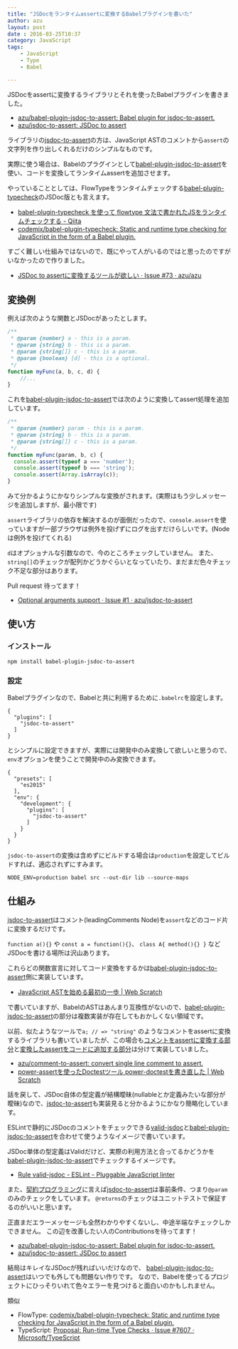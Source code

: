 ```yaml
---
title: "JSDocをランタイムassertに変換するBabelプラグインを書いた"
author: azu
layout: post
date : 2016-03-25T10:37
category: JavaScript
tags:
    - JavaScript
    - Type
    - Babel

---
```


JSDocをassertに変換するライブラリとそれを使ったBabelプラグインを書きました。

- [azu/babel-plugin-jsdoc-to-assert: Babel plugin for jsdoc-to-assert.](https://github.com/azu/babel-plugin-jsdoc-to-assert)
- [azu/jsdoc-to-assert: JSDoc to assert](https://github.com/azu/jsdoc-to-assert)

ライブラリの[jsdoc-to-assert](https://github.com/azu/jsdoc-to-assert "jsdoc-to-assert")の方は、JavaScript ASTのコメントから`assert`の文字列を作り出しくれるだけのシンプルなものです。

実際に使う場合は、Babelのプラグインとして[babel-plugin-jsdoc-to-assert](https://github.com/azu/babel-plugin-jsdoc-to-assert "babel-plugin-jsdoc-to-assert")を使い、コードを変換してランタイムassertを追加させます。

やっていることとしては、FlowTypeをランタイムチェックする[babel-plugin-typecheck](https://github.com/codemix/babel-plugin-typecheck "babel-plugin-typecheck")のJSDoc版とも言えます。

- [babel-plugin-typecheck を使って flowtype 文法で書かれたJSをランタイムチェックする - Qiita](http://qiita.com/mizchi/items/30a5f9560e86e0d5ab31)
- [codemix/babel-plugin-typecheck: Static and runtime type checking for JavaScript in the form of a Babel plugin.](https://github.com/codemix/babel-plugin-typecheck)

すごく難しい仕組みではないので、既にやって人がいるのではと思ったのですがいなかったので作りました。

- [JSDoc to assertに変換するツールが欲しい · Issue #73 · azu/azu](https://github.com/azu/azu/issues/73 "JSDoc to assertに変換するツールが欲しい · Issue #73 · azu/azu")


## 変換例

例えば次のような関数とJSDocがあったとします。

```js
/**
 * @param {number} a - this is a param.
 * @param {string} b - this is a param.
 * @param {string[]} c - this is a param.
 * @param {boolean} [d] - this is a optional.
 */
function myFunc(a, b, c, d) {
	//...
}
```

これを[babel-plugin-jsdoc-to-assert](https://github.com/azu/babel-plugin-jsdoc-to-assert "babel-plugin-jsdoc-to-assert")では次のように変換してassert処理を追加しています。

```js
/**
 * @param {number} param - this is a param.
 * @param {string} b - this is a param.
 * @param {string[]} c - this is a param.
 */
function myFunc(param, b, c) {
  console.assert(typeof a === 'number');
  console.assert(typeof b === 'string');
  console.assert(Array.isArray(c));
}
```

みて分かるようにかなりシンプルな変換がされます。(実際はもう少しメッセージを追加しますが、最小限です)

`assert`ライブラリの依存を解決するのが面倒だったので、`console.assert`を使っていますが一部ブラウザは例外を投げずにログを出すだけらしいです。(Nodeは例外を投げてくれる)

`d`はオプショナルな引数なので、今のところチェックしていません。
また、`string[]`のチェックが配列かどうかぐらいとなっていたり、まだまだ色々チェック不足な部分はあります。

Pull request 待ってます！

- [Optional arguments support · Issue #1 · azu/jsdoc-to-assert](https://github.com/azu/jsdoc-to-assert/issues/1 "Optional arguments support · Issue #1 · azu/jsdoc-to-assert")

## 使い方

### インストール

	npm install babel-plugin-jsdoc-to-assert

### 設定

Babelプラグインなので、Babelと共に利用するために`.babelrc`を設定します。

```
{
  "plugins": [
    "jsdoc-to-assert"
  ]
}
```

とシンプルに設定できますが、実際には開発中のみ変換して欲しいと思うので、`env`オプションを使うことで開発中のみ変換できます。

```
{
  "presets": [
    "es2015"
  ],
  "env": {
    "development": {
      "plugins": [
        "jsdoc-to-assert"
      ]
    }
  }
}
```

`jsdoc-to-assert`の変換は含めずにビルドする場合は`production`を設定してビルドすれば、適応されずにすみます。

	NODE_ENV=production babel src --out-dir lib --source-maps
	
## 仕組み

[jsdoc-to-assert](https://github.com/azu/jsdoc-to-assert "jsdoc-to-assert")はコメント(leadingComments Node)を`assert`などのコード片に変換するだけです。

`function a(){}` や `const a = function(){}`、 `class A{ method(){} }` などJSDocを書ける場所は沢山あります。

これらどの関数宣言に対してコード変換をするかは[babel-plugin-jsdoc-to-assert](https://github.com/azu/babel-plugin-jsdoc-to-assert "babel-plugin-jsdoc-to-assert")側に実装しています。

- [JavaScript ASTを始める最初の一歩 | Web Scratch](http://efcl.info/2016/03/06/ast-first-step/ "JavaScript ASTを始める最初の一歩 | Web Scratch")

で書いていますが、BabelのASTはあんまり互換性がないので、[babel-plugin-jsdoc-to-assert](https://github.com/azu/babel-plugin-jsdoc-to-assert "babel-plugin-jsdoc-to-assert")の部分は複数実装が存在してもおかしくない領域です。

以前、似たようなツールで`a; // => "string"` のようなコメントをassertに変換するライブラリも書いていましたが、この場合も[コメントをassertに変換する部分](https://github.com/azu/comment-to-assert)と[変換したassertをコードに追加する部分](https://github.com/azu/power-doctest)は分けて実装していました。

- [azu/comment-to-assert: convert single line comment to assert.](https://github.com/azu/comment-to-assert)
- [power-assertを使ったDoctestツール power-doctestを書き直した | Web Scratch](http://efcl.info/2015/08/10/power-doctest1.0/)

話を戻して、JSDoc自体の型定義が結構曖昧(nullableとか定義みたいな部分が曖昧)なので、[jsdoc-to-assert](https://github.com/azu/jsdoc-to-assert "jsdoc-to-assert")も実装見ると分かるようにかなり簡略化しています。

ESLintで静的にJSDocのコメントをチェックできる[valid-jsdoc](http://eslint.org/docs/rules/valid-jsdoc "valid-jsdoc")と[babel-plugin-jsdoc-to-assert](https://github.com/azu/babel-plugin-jsdoc-to-assert "babel-plugin-jsdoc-to-assert")を合わせて使うようなイメージで書いています。

JSDoc単体の型定義はValidだけど、実際の利用方法と合ってるかどうかを[babel-plugin-jsdoc-to-assert](https://github.com/azu/babel-plugin-jsdoc-to-assert "babel-plugin-jsdoc-to-assert")でチェックするイメージです。

- [Rule valid-jsdoc - ESLint - Pluggable JavaScript linter](http://eslint.org/docs/rules/valid-jsdoc "Rule valid-jsdoc - ESLint - Pluggable JavaScript linter")

また、[契約プログラミング](https://ja.wikipedia.org/wiki/%E5%A5%91%E7%B4%84%E3%83%97%E3%83%AD%E3%82%B0%E3%83%A9%E3%83%9F%E3%83%B3%E3%82%B0 "契約プログラミング")に言えば[jsdoc-to-assert](https://github.com/azu/jsdoc-to-assert "jsdoc-to-assert")は事前条件、つまり`@param`のみのチェックをしています。
`@returns`のチェックはユニットテストで保証するのがいいと思います。

正直まだエラーメッセージも全然わかりやすくないし、中途半端なチェックしかできません。
この辺を改善したい人のContributionsを待ってます！

- [azu/babel-plugin-jsdoc-to-assert: Babel plugin for jsdoc-to-assert.](https://github.com/azu/babel-plugin-jsdoc-to-assert)
- [azu/jsdoc-to-assert: JSDoc to assert](https://github.com/azu/jsdoc-to-assert)

結局はキレイなJSDocが残ればいいだけなので、
[babel-plugin-jsdoc-to-assert](https://github.com/azu/babel-plugin-jsdoc-to-assert "babel-plugin-jsdoc-to-assert")はいつでも外しても問題ない作りです。
なので、Babelを使ってるプロジェクトにひっそりいれて色々エラーを見つけると面白いのかもしれません。

類似

- FlowType: [codemix/babel-plugin-typecheck: Static and runtime type checking for JavaScript in the form of a Babel plugin.](https://github.com/codemix/babel-plugin-typecheck)
- TypeScript: [Proposal: Run-time Type Checks · Issue #7607 · Microsoft/TypeScript](https://github.com/Microsoft/TypeScript/issues/7607 "Proposal: Run-time Type Checks · Issue #7607 · Microsoft/TypeScript")
